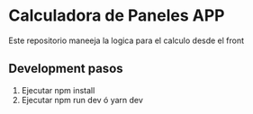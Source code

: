 # Calculadora de Paneles APP

Este repositorio maneeja la logica para el calculo desde el front

## Development pasos

1. Ejecutar npm install
2. Ejecutar npm run dev ó yarn dev
